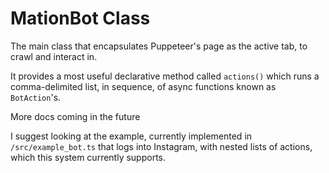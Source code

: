 # MationBot Class

The main class that encapsulates Puppeteer's page as the active tab, to crawl and interact in.

It provides a most useful declarative method called `actions()` which runs a comma-delimited list, in sequence, of async functions known as `BotAction`'s.

More docs coming in the future

I suggest looking at the example, currently implemented in `/src/example_bot.ts` that logs into Instagram, with nested lists of actions, which this system currently supports.